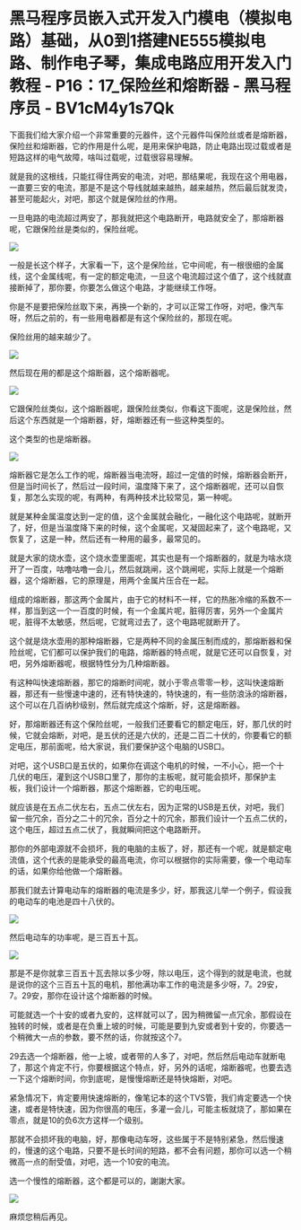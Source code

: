 # 黑马程序员嵌入式开发入门模电（模拟电路）基础，从0到1搭建NE555模拟电路、制作电子琴，集成电路应用开发入门教程 - P16：17_保险丝和熔断器 - 黑马程序员 - BV1cM4y1s7Qk

下面我们给大家介绍一个非常重要的元器件，这个元器件叫保险丝或者是熔断器，保险丝和熔断器，它的作用是什么呢，是用来保护电路，防止电路出现过载或者是短路这样的电气故障，啥叫过载呢，过载很容易理解。

就是我的这根线，只能扛得住两安的电流，对吧，那结果呢，我现在这个用电器，一直要三安的电流，那是不是这个导线就越来越热，越来越热，然后最后就发烫，甚至可能起火，对吧，那这个就是保险丝的作用。

一旦电路的电流超过两安了，那我就把这个电路断开，电路就安全了，那熔断器呢，它跟保险丝是类似的，保险丝呢。

![](img/64982751ccbaea2267cf1f40d7b74c23_1.png)

一般是长这个样子，大家看一下，这个是保险丝，它中间呢，有一根很细的金属线，这个金属线呢，有一定的额定电流，一旦这个电流超过这个值了，这个线就直接断掉了，那你要，你要怎么做这个电路，才能继续工作呀。

你是不是要把保险丝取下来，再换一个新的，才可以正常工作呀，对吧，像汽车呀，然后之前的，有一些用电器都是有这个保险丝的，那现在呢。

保险丝用的越来越少了。

![](img/64982751ccbaea2267cf1f40d7b74c23_3.png)

然后现在用的都是这个熔断器，这个熔断器呢。

![](img/64982751ccbaea2267cf1f40d7b74c23_5.png)

它跟保险丝类似，这个熔断器呢，跟保险丝类似，你看这下面呢，这是保险丝，然后这个东西就是一个熔断器，好，熔断器还有一些这种类型的。

这个类型的也是熔断器。

![](img/64982751ccbaea2267cf1f40d7b74c23_7.png)

熔断器它是怎么工作的呢，熔断器当电流呀，超过一定值的时候，熔断器会断开，但是当时间长了，然后过一段时间，温度降下来了，这个熔断器呢，还可以自恢复，那怎么实现的呢，有两种，有两种技术比较常见，第一种呢。

就是某种金属温度达到一定的值，这个金属就会融化，一融化这个电路呢，就断开了，好，但是当温度降下来的时候，这个金属呢，又凝固起来了，这个电路呢，又恢复了，这是一种，然后还有一种用的最多，最常见的。

就是大家的烧水壶，这个烧水壶里面呢，其实也是有一个熔断器的，就是为啥水烧开了一百度，咕噜咕噜一会儿，然后就跳闸，这个跳闸呢，实际上就是一个熔断器，这个熔断器，它的原理是，用两个金属片压合在一起。

组成的熔断器，那这两个金属片，由于它的材料不一样，它的热胀冷缩的系数不一样，那当到这一个一百度的时候，有一个金属片呢，脏得厉害，另外一个金属片呢，脏得不太敏感，然后呢，它就弯过去了，这个电路呢就断开了。

这个就是烧水壶用的那种熔断器，它是两种不同的金属压制而成的，那熔断器和保险丝呢，它们都可以保护我们的电路，熔断器的特点呢，就是它还可以自恢复，对吧，另外熔断器呢，根据特性分为几种熔断器。

有这种叫快速熔断器，那它的熔断时间呢，就小于零点零零一秒，这叫快速熔断器，那还有一些慢速中速的，还有特快速的，特快速的，有一些防浪泳的熔断器，这个可以在几百纳秒级别，然后就完成这个熔断，好，这是熔断器。

好，那熔断器还有这个保险丝呢，一般我们还要看它的额定电压，好，那几伏的时候，它就会熔断，对吧，是五伏的还是六伏的，还是二百二十伏的，你要看它的额定电压，那前面呢，给大家说，我们要保护这个电脑的USB口。

对吧，这个USB口是五伏的，如果你在调这个电机的时候，一不小心，把一个十几伏的电压，灌到这个USB口里了，那你的主板呢，就可能会损坏，那保护主板，我们设计一个熔断器，那这个熔断器，它的电压呢。

就应该是在五点二伏左右，五点二伏左右，因为正常的USB是五伏，对吧，我们留一些冗余，百分之二十的冗余，百分之十的冗余，那我们设计一个五点二伏的，这个电压，超过五点二伏了，我就瞬间把这个电路断开。

那你的外部电源就不会损坏，我的电脑的主板了，好，那还有一个呢，就是额定电流值，这个代表的是能承受的最高电流，你可以根据你的实际需要，像一个电动车的话，如果你给他做一个熔断器。

那我们就去计算电动车的熔断器的电流是多少，好，那我这儿举一个例子，假设我的电动车的电池是四十八伏的。

![](img/64982751ccbaea2267cf1f40d7b74c23_9.png)

然后电动车的功率呢，是三百五十瓦。

![](img/64982751ccbaea2267cf1f40d7b74c23_11.png)

那是不是你就拿三百五十瓦去除以多少呀，除以电压，这个得到的就是电流，也就是说你的这个三百五十瓦的电机，那他满功率工作的电流是多少呀，7。29安，7。29安，那你在设计这个熔断器的时候。

可能就选一个十安的或者九安的，这样就可以了，因为稍微留一点冗余，那假设在独转的时候，或者是在负重上坡的时候，可能是要到九安或者到十安的，你要选一个稍微大一点的参数，要不然的话，你就按这个7。

29去选一个熔断器，他一上坡，或者带的人多了，对吧，然后然后电动车就断电了，那这个肯定不行，你要根据这个特点，好，另外的话呢，熔断器呢，也要去选一下这个熔断时间，你到底呢，是慢慢熔断还是特快熔断，对吧。

紧急情况下，肯定要用快速熔断的，像笔记本的这个TVS管，我们肯定要选一个快速，或者是特快速，因为你很高的电压，多灌一会儿，可能主板就烧了，那如果在零点，就是10的负6次方这样一个级别。

那就不会损坏我的电脑，好，那像电动车呀，这些属于不是特别紧急，然后慢速的，慢速的这个电路，只要不是长时间的短路，都不会有问题，那你可以选一个稍微高一点的耐受值，对吧，选一个10安的电流。

选一个慢性的熔断器，这个都是可以的，謝謝大家。

![](img/64982751ccbaea2267cf1f40d7b74c23_13.png)

麻烦您稍后再见。